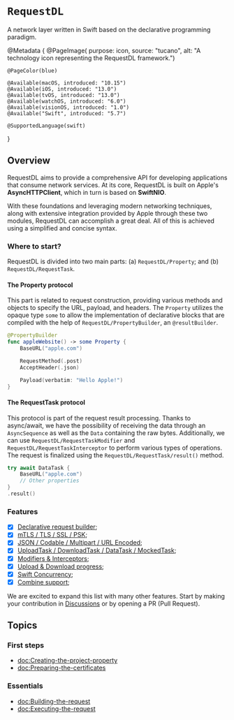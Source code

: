 # ``RequestDL``

A network layer written in Swift based on the declarative programming paradigm.

@Metadata {
    @PageImage(
        purpose: icon,
        source: "tucano",
        alt: "A technology icon representing the RequestDL framework.")

    @PageColor(blue)

    @Available(macOS, introduced: "10.15")
    @Available(iOS, introduced: "13.0")
    @Available(tvOS, introduced: "13.0")
    @Available(watchOS, introduced: "6.0")
    @Available(visionOS, introduced: "1.0")
    @Available("Swift", introduced: "5.7")

    @SupportedLanguage(swift)
}

## Overview

RequestDL aims to provide a comprehensive API for developing applications that consume network services. At its core, RequestDL is built on Apple's **AsyncHTTPClient**, which in turn is based on **SwiftNIO**.

With these foundations and leveraging modern networking techniques, along with extensive integration provided by Apple through these two modules, RequestDL can accomplish a great deal. All of this is achieved using a simplified and concise syntax.

### Where to start?

RequestDL is divided into two main parts: (a) ``RequestDL/Property``; and (b) ``RequestDL/RequestTask``.

#### The Property protocol

This part is related to request construction, providing various methods and objects to specify the URL, payload, and headers. The ``Property`` utilizes the opaque type `some` to allow the implementation of declarative blocks that are compiled with the help of ``RequestDL/PropertyBuilder``, an `@resultBuilder`.

```swift
@PropertyBuilder
func appleWebsite() -> some Property {
    BaseURL("apple.com")

    RequestMethod(.post)
    AcceptHeader(.json)

    Payload(verbatim: "Hello Apple!")
}
```

#### The RequestTask protocol

This protocol is part of the request result processing. Thanks to async/await, we have the possibility of receiving the data through an `AsyncSequence` as well as the `Data` containing the raw bytes. Additionally, we can use ``RequestDL/RequestTaskModifier`` and ``RequestDL/RequestTaskInterceptor`` to perform various types of operations. The request is finalized using the ``RequestDL/RequestTask/result()`` method.

```swift
try await DataTask {
    BaseURL("apple.com")
    // Other properties
}
.result()
```

### Features

- [x] [Declarative request builder](<doc:Creating-requests-from-scratch>);
- [x] [mTLS / TLS / SSL / PSK](<doc:Secure-connection>);
- [x] [JSON / Codable / Multipart / URL Encoded](<doc:Exploring-payload>);
- [x] [UploadTask / DownloadTask / DataTask / MockedTask](<doc:Exploring-task>);
- [x] [Modifiers & Interceptors](<doc:Modifiers-and-Interceptors>);
- [x] [Upload & Download progress](<doc:Upload-and-download-progress>);
- [x] [Swift Concurrency](<doc:Swift-concurrency>);
- [x] [Combine support](<doc:Exploring-combine>);

We are excited to expand this list with many other features. Start by making your contribution in [Discussions](https://github.com/orgs/request-dl/discussions) or by opening a PR (Pull Request).

## Topics

### First steps

- <doc:Creating-the-project-property>
- <doc:Preparing-the-certificates>

### Essentials

- <doc:Building-the-request>
- <doc:Executing-the-request>
